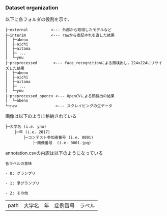 ### Dataset organization

以下に各フォルダの役割を示す．

```
├─external          <--- 外部から取得したモデルなど
├─interim           <--- rawから表記ゆれを直した結果
│  ├─abeno
│  ├─aichi
│  ├─aitama
│  ├─ ...
│  └─ynu
├─preprocessed       <--- face_recognitionによる顔検出し，224x224にリサイズした結果
│  ├─abeno
│  ├─aichi
│  ├─aitama
│  ├─ ...
│  └─ynu
├─preprocessed_opencv <--- OpenCVによる顔検出の結果
│  └─abeno
└─raw                 <--- スクレイビングの生データ
```

画像は以下のように格納されている

```
├─大学名 (i.e. ynu)
    ├─年 (i.e. 2017)
        ├─コンテスト参加者番号 (i.e. 0001)
            ├─画像番号  (i.e. 0001.jpg)
```

annotation.csvの内訳は以下のようになっている

```
各ラベルの意味

- 0: グランプリ

- 1: 準グランプリ

- 2: その他
```

| || | | |
| :---: |:---: | :---: | :---: | :---: |
| path | 大学名 |年 | 症例番号 | ラベル |
